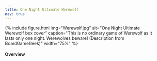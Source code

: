 ```yaml
---
title: One Night Ultimate Werewolf
nav: true
---
```


{% include figure.html img="Werewolf.jpg" alt="One Night Ultimate Werewolf box cover" caption="This is no ordinary game of Werewolf as it lasts only one night. Werewolves beware! (Description from BoardGameGeek)" width="75%" %}

#### Overview
<html>
   <head>
      <style>
         table {width: 100%;}
         table, td, th {
            border-collapse: collapse;
            padding: 8px;
            border-bottom: 1px solid #ddd;
         
         th {            
            style="text-align:Center"
            border: 1px solid black;
            padding-top: 12px;
            padding-bottom: 12px;
            background-color: #f1b300;
            color: white;
            }
      </style>
   </head>
   <body>
      <table>
         <tr>
            <td style="text-align:Left">Author:</td>
            <td style="text-align:Left">Ted Alspach, Akihisa Okui</td>
         </tr>
         <tr>
            <td style="text-align:Left">Year:</td>
            <td style="text-align:Left">2014</td>
         </tr>
         <tr>
            <td style="text-align:Left">Players:</td>
            <td style="text-align:Left">3-10</td>
         </tr>
          <tr>
            <td style="text-align:Left">Time:</td>
            <td style="text-align:Left">10 min</td>
         </tr>
          <tr>
            <td style="text-align:Left">Mechanics:</td>
            <td style="text-align:Left">Hidden Roles, Game Variable Player Powers, Voting</td>
         </tr>
      </table>
   </body>
   <p>
   </p>
</html>
#### Description
In this game, you will roll dice, collect resources, trade with other players, grow your settlement until your territory becomes the largest and most glorious in Catan!

<div style="text-align: center;">
<a class="btn btn-warning" href="https://colonist.io/" role="button" target="_blank">Play One Night Ultimate Werewolf Online!</a>
<a class="btn btn-warning" href="https://cdn.shopify.com/s/files/1/0740/4855/files/ONUW_rules-updated_for_BGG.pdf" role="button" target="_blank">Official Game Rules</a>
</div>                 

#### Goal

Be the first player to acquire 10 victory points on your turn!

Ways to score victory points:
- Settlement = 1 VP 
- City = 2 VP 
- VP card = 1 VP 
- Longest Road or Larget Army = 2 VP

#### SETUP
1. One player creates a game and shares the game room link
2. Join the newly created designated room
3. Each player begins the game by placing one settlement and one connecting road, then another settlement and another connecting road in reverse turn order.
4. Receive the resources produced by the terrain hexes bordering your second settlement. 

#### GAMEPLAY

On your turn, you will roll two dice. The number rolled determines which terrain hexes produce resources for all players. 

{% include figure.html img="terrains.png" alt="Terrain types and the resources they produce" caption="Terrain types and the resources they produce" width="75%" %}

Then, you can build roads, settlements, and cities, buy development cards, or trade with other players.

**Produce Resource**

Building settlements and cities produce resources. Resources are produced when any player does a dice roll. Whomever has a settlement or a city in the border of the dice number will receive the resource shown in the tile. Settlements produce 1 resource, cities produce 2 resources.

The dots (pips) below the numbers represent the likelihood of the number being rolled. Statistically, 6 and 8 are more likely to be rolled than 5 and 9, for instance.

{% include figure.html img="Example.png" alt="An example turn" caption="An example turn" width="75%" %}

In this example, a 10 was rolled. Yellow has one city bordering the "10" pasture and two cities bordering the "10" mountain, so they would receive 2 wools and 4 ores. Red has one city and one settlement bordering the "10" pasture, so they would receive 3 wools.

**Rolling 7 & Robber**

When a player rolls a 7, they get to place the robber on any tile they wish and take a random resource card from a player with a bordering settlement or city. The Robber will cover the number and prevent resource production on that tile. Also, players who have more than 7 cards in hand when a robber is rolled have to discard half (rounded down) of their resources cards to the bank.

**Use Resources**

Resources can be used to build Road, Settlement, City, and buy Development Card.

{% include figure.html img="resources.png" alt="Resources costs for buying and building" caption="Resources costs for buying and building" width="75%" %}

Building rules:

- Roads: Only 1 road may be built on each path. A new road must be connected to your existing road, settlement, or city on the board.
- Settlements: You can only build a new settlement on an unoccupied intersection if you have a road leading to that intersection and the nearest settlement is at least two intersections away. 
- Cities: Cities cannot be built directly. You can only upgrade an existing settlement to a city. 


**Development Cards (25)**

Development cards cannot be traded or stolen. You may only play 1 development card during your turn. You may not play a card that you bought during the same turn. Victory point cards are only revealed when the game is over, either you or an opponent reaches 10 or more victory points and declares victory.
- Knight (14): Place robber in any tile and steal 1 card from an adjacent tile.
- Year of Plenty (2): Take any 2 resource cards you want from the bank.
- Road Building (2): Build 2 free roads.
- Monopoly (2): Steal all resources of a single type from every player.
- Victory Point (5): Gain 1 victory point.

**Trade**

You can trade with other players, but you can only propose trades during your turns. On other players' turns, you can, however, accept or decline a trade they offer to you. 

Bank: You can give 4 of the same type of resource card to obtain 1 of any other type.

Bank with Ports: If you have a settlement or city near a port, you can use that port's specialty. If you have 3:1 it means that you can trade 3 of the same type of card to obtain 1 of any other type. If you have 2:1, then you can trade 2 of the corresponding type to obtain 1 of any other card.

**Longest Road**

The player with the longest contiguous road earns 2 victory points. A minimum of 5 consecutive roads need to be placed in order to get this bonus. The Longest Road may be overtaken when another player builds a longer road.

**Largest Army**

The player to use the most amount of Knight cards earns 2 victory points. A minimum of 3 Knight cards needs to be used in order to get this bonus. The largest army may be overtaken when another player builds a larger army.

#### GAME END
The player who acquires 10 victory points on their turn wins the game.
